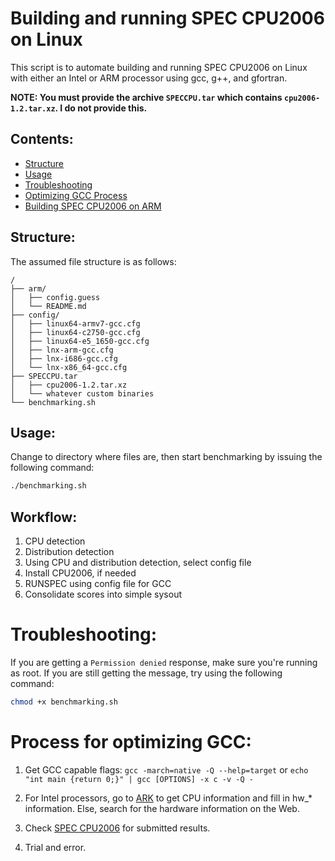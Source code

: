 Building and running SPEC CPU2006 on Linux
==========================================

This script is to automate building and running SPEC CPU2006 on Linux with either an Intel or ARM processor using gcc, g++, and gfortran.


**NOTE: You must provide the archive `SPECCPU.tar` which contains `cpu2006-1.2.tar.xz`. I do not provide this.**


Contents:
---------

+ [Structure](#structure)
+ [Usage](#useage)
+ [Troubleshooting](#troubleshooting)
+ [Optimizing GCC Process](#process-for-optimizing-gcc)
+ [Building SPEC CPU2006 on ARM](/arm/README.md)


Structure:
----------

The assumed file structure is as follows:

```
/
├── arm/
│   ├── config.guess
│   └── README.md
├── config/
│   ├── linux64-armv7-gcc.cfg
│   ├── linux64-c2750-gcc.cfg
│   ├── linux64-e5_1650-gcc.cfg
│   ├── lnx-arm-gcc.cfg
│   ├── lnx-i686-gcc.cfg
│   └── lnx-x86_64-gcc.cfg
├── SPECCPU.tar
│   ├── cpu2006-1.2.tar.xz
│   └── whatever custom binaries
└── benchmarking.sh
```

Usage:
------

Change to directory where files are, then start benchmarking by issuing the following 
command:

```bash
./benchmarking.sh
```


Workflow:
---------

1. CPU detection
2. Distribution detection
3. Using CPU and distribution detection, select config file
4. Install CPU2006, if needed
5. RUNSPEC using config file for GCC
6. Consolidate scores into simple sysout


Troubleshooting:
================

If you are getting a `Permission denied` response, make sure you're running as root. 
If you are still getting the message, try using the following command:

```bash
chmod +x benchmarking.sh
```


Process for optimizing GCC:
===========================

1. Get GCC capable flags: `gcc -march=native -Q --help=target` or `echo "int main {return 0;}" | gcc [OPTIONS] -x c -v -Q -`

2. For Intel processors, go to [ARK](http://ark.intel.com/) to get CPU information and fill in hw_* information. Else, search for the hardware information on the Web.

3. Check [SPEC CPU2006](http://www.spec.org/cgi-bin/osgresults?conf=rint2006) for submitted results.

4. Trial and error.

